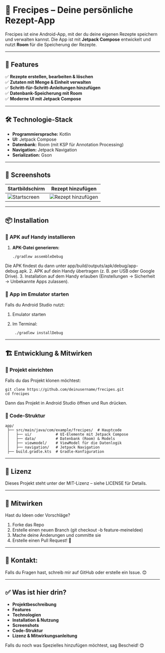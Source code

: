 # 📱 Frecipes – Deine persönliche Rezept-App  

Frecipes ist eine Android-App, mit der du deine eigenen Rezepte speichern und verwalten kannst. Die App ist mit **Jetpack Compose** entwickelt und nutzt **Room** für die Speicherung der Rezepte.  

---

## 🚀 Features  
✅ **Rezepte erstellen, bearbeiten & löschen**  
✅ **Zutaten mit Menge & Einheit verwalten**  
✅ **Schritt-für-Schritt-Anleitungen hinzufügen**  
✅ **Datenbank-Speicherung mit Room**  
✅ **Moderne UI mit Jetpack Compose**  

---

## 🛠️ Technologie-Stack  
- **Programmiersprache:** Kotlin  
- **UI:** Jetpack Compose  
- **Datenbank:** Room (mit KSP für Annotation Processing)  
- **Navigation:** Jetpack Navigation  
- **Serialization:** Gson  

---

## 📸 Screenshots  
| Startbildschirm  | Rezept hinzufügen |
|---|---|
| ![Startscreen](screenshots/startscreen.png) | ![Rezept hinzufügen](screenshots/add_recipe.png) |

---

## 📦 Installation  
### 🔹 APK auf Handy installieren  
1. **APK-Datei generieren:**  

       ./gradlew assembleDebug

Die APK findest du dann unter app/build/outputs/apk/debug/app-debug.apk.
2. APK auf dein Handy übertragen (z. B. per USB oder Google Drive).
3. Installation auf dem Handy erlauben (Einstellungen → Sicherheit → Unbekannte Apps zulassen).
### 🔹 App im Emulator starten

Falls du Android Studio nutzt:

1. Emulator starten
2. Im Terminal:

        ./gradlew installDebug

---

## 🏗️ Entwicklung & Mitwirken
### 🔹 Projekt einrichten

Falls du das Projekt klonen möchtest:
    
    git clone https://github.com/deinusername/frecipes.git
    cd frecipes

Dann das Projekt in Android Studio öffnen und Run drücken.
### 🔹 Code-Struktur

    app/
     ├── src/main/java/com/example/frecipes/  # Hauptcode
     │   ├── ui/           # UI-Elemente mit Jetpack Compose
     │   ├── data/         # Datenbank (Room) & Models
     │   ├── viewmodel/    # ViewModel für die Datenlogik
     │   ├── navigation/   # Jetpack Navigation
     ├── build.gradle.kts  # Gradle-Konfiguration

---

## 📜 Lizenz

Dieses Projekt steht unter der MIT-Lizenz – siehe LICENSE für Details.

---

## 🙌 Mitwirken

Hast du Ideen oder Vorschläge?

1. Forke das Repo
2. Erstelle einen neuen Branch (git checkout -b feature-meineIdee)
3. Mache deine Änderungen und committe sie
4. Erstelle einen Pull Request! 🚀

---

## 📧 Kontakt:
Falls du Fragen hast, schreib mir auf GitHub oder erstelle ein Issue. 😊

---

## ✅ Was ist hier drin?  
- **Projektbeschreibung**  
- **Features**  
- **Technologien**  
- **Installation & Nutzung**  
- **Screenshots**  
- **Code-Struktur**  
- **Lizenz & Mitwirkungsanleitung**  

Falls du noch was Spezielles hinzufügen möchtest, sag Bescheid! 😊
